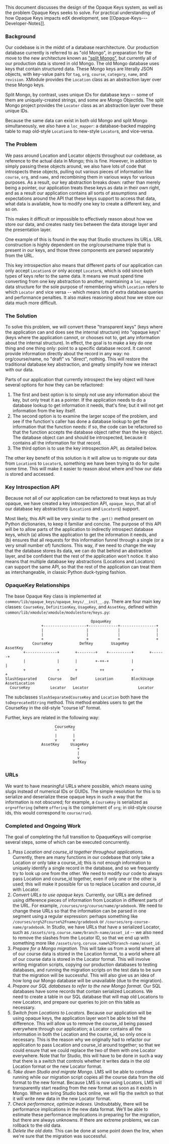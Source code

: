 This document discusses the design of the Opaque Keys system, as well as the problem Opaque Keys seeks to solve. For practical understanding of how Opaque Keys impacts edX development, see [[Opaque-Keys---Developer-Notes]].

### Background

Our codebase is in the midst of a database rearchitecture. Our production database currently is referred to as "old Mongo", in preparation for the move to the new architecture known as ["split Mongo"](https://github.com/edx/edx-platform/wiki/Split:-the-versioning,-structure-saving-DAO), but currently all of our production data is stored in old Mongo. The old Mongo database uses keys that contain structured data. These Mongo keys are literally JSON objects, with key-value pairs for `tag`, `org`, `course`, `category`, `name`, and `revision`. XModule provides the `Location` class as an abstraction layer over these Mongo keys. 

Split Mongo, by contrast, uses unique IDs for database keys -- some of them are uniquely-created strings, and some are Mongo ObjectIds. The split Mongo project provides the `Locator` class as an abstraction layer over these unique IDs.

Because the same data can exist in both old Mongo and split Mongo simultaneously, we also have a `loc_mapper`: a database-backed mapping table to map old-style `Location`s to new-style `Locator`s, and vice-versa.

### The Problem

We pass around Location and Locator objects throughout our codebase, as reference to the actual data in Mongo; this is fine. However, in addition to simply passing these objects around, we also have lots of code that introspects these objects, pulling out various pieces of information like `course`, `org`, and `name`, and recombining them in various ways for various purposes. As a result, our key abstraction breaks down: rather than merely being a pointer, our application treats these keys as data in their own right, and as a result our application contains all sorts of assumptions and expectations around the API that these keys support to access that data, what data is available, how to modify one key to create a different key, and so on.

This makes it difficult or impossible to effectively reason about how we store our data, and creates nasty ties between the data storage layer and the presentation layer.

One example of this is found in the way that Studio structures its URLs. URL construction is highly dependent on the org/course/name triple that is present in our keys, and those three components are parsed separately from the URL.

This key introspection also means that different parts of our application can only accept `Location`s or only accept `Locator`s, which is odd since both types of keys refer to the same data. It means we must spend time converting from one key abstraction to another, maintaining a `loc_mapper` data structure for the sole purpose of remembering which `Location` refers to which `Locator` and vice versa -- which means lots of extra database queries and performance penalties. It also makes reasoning about how we store our data much more difficult.

### The Solution

To solve this problem, we will convert these "transparent keys" (keys where the application can and does see the internal structure) into "opaque keys" (keys where the application cannot, or chooses not to, get any information about the internal structure). In effect, the goal is to make a key do one thing and one thing only: point to a specific database record. It cannot provide information directly about the record in any way: no org/course/name, no "draft" vs "direct", nothing. This will restore the traditional database key abstraction, and greatly simplify how we interact with our data.

Parts of our application that currently introspect the key object will have several options for how they can be refactored:

1. The first and best option is to simply not use any information about the key, but only treat it as a pointer. If the application needs to do a database lookup to get information it needs, that's fine; but it will not get information from the key itself.
2. The second option is to examine the larger scope of the problem, and see if the function's caller has done a database lookup to get the information that the function needs: if so, the code can be refactored so that the function accepts the database object rather than the key object. The database object can and should be introspected, because it contains all the information for that record.
3. The third option is to use the key introspection API, as detailed below.

The other key benefit of this solution is it will allow us to migrate our data from `Location`s to `Locator`s, something we have been trying to do for quite some time. This will make it easier to reason about where and how our data is stored and accessed.

### Key Introspection API

Because not all of our application can be refactored to treat keys as truly opaque, we have created a key introspection API, `opaque_keys`, that all of our database key abstractions (`Location`s and `Locator`s) support.

Most likely, this API will be very similar to the `.get()` method present on Python dictionaries, to keep it familiar and concise. The purpose of this API will be to allow parts of the application to indirectly introspect database keys, which (a) allows the application to get the information it needs, and (b) ensures that all requests for this information funnel through a single (or a very small number of) functions. This way, if we need to change the way that the database stores its data, we can do that behind an abstraction layer, and be confident that the rest of the application won't notice. It also means that multiple database key abstractions (Locations and Locators) can support the same API, so that the rest of the application can treat them as interchangeable, in classic Python duck-typing fashion.

### OpaqueKey Relationships

The base Opaque Key class is implemented at `common/lib/opaque_keys/opaque_keys/__init__.py`. There are four main key classes: `CourseKey`, `DefinitionKey`, `UsageKey`, and `AssetKey`, defined within `common/lib/xmodule/xmodule/modulestore/keys.py`:

                                          OpaqueKey                                         
                    +-------------------+-------------+----------------+                    
                    |                   |             |                |                    
                    |                   |             |                |                    
                    +                   +             +                +                    
                CourseKey            DefKey        UsageKey         AssetKey                
            +--------------+       +--------+    +----------+       +------+                
            |              |       |        +-++-+          |              |                
            +              +       +          ++            +              +                
    SlashSeparated     Course    Def        Location        BlockUsage     AssetLocation    
      CourseKey         Locator   Locator                      Locator                      
                                                                                        
                                                                                        

The subclasses `SlashSeparatedCourseKey` and `Location` both have the `toDeprecatedString` method. This method enables users to get the CourseKey in the old-style "course id" format.

Further, keys are related in the following way:
                                                                                        
                          CourseKey                                                     
                          ^       ^                                                     
                          |       |                                                     
                          v       v                                                     
                    AssetKey     UsageKey                                               
                                    +                                                   
                                    |                                                   
                                    v                                                   
                                  DefKey


### URLs

We want to have meaningful URLs where possible, which means using slugs instead of numerical IDs or GUIDs. The simple resolution for this is to serialize and deserialize these opaque keys in such a way that the information is not obscured; for example, a `CourseKey` is serialized as `org+offering` (where `offering` is the complement of `org`; in old-style course ids, this would correspond to `course/run`).


### Completed and Ongoing Work

The goal of completing the full transition to OpaqueKeys will comprise several steps, some of which can be executed concurrently.

1. *Pass Location and course_id together throughout applications.* Currently, there are many functions in our codebase that only take a Location or only take a course_id; this is not enough information to uniquely identify a single record in the database, and so we frequently try to look up one from the other. We need to modify our code to always pass Location and course_id together, even if only one or the other is used; this will make it possible for us to replace Location and course_id with Locator.
2. *Convert URLs to use opaque keys.* Currently, our URLs are defined using difference pieces of information from Location in different parts of the URL. For example, `/courses/org/course/name/gradebook`. We need to change these URLs so that the information can be parsed in one segment using a regular expression: perhaps something like `/courses/org%2Fcourse%2Fname/gradebook` or `/courses/org-course-name/gradebook`. In Studio, we have URLs that have a serialized Locator, such as `/assets/org.course.name/branch-name/asset_id` -- we also need to remove the slashes from the Locator ID, so that we end up with something more like `/assets/org.coruse.name%2Fbranch-name/asset_id`.
3. *Prepare for a Mongo migration.* This will take us from a world where all of our course data is stored in the Location format, to a world where all of our course data is stored in the Locator format. This will involve writing migration scripts, copying our production databases to testing databases, and running the migration scripts on the test data to be sure that the migration will be successful. This will also give us an idea of how long our Mongo database will be unavailable (due to the migration).
4. *Prepare our SQL databases to refer to the new Mongo format.* Our SQL databases have some records that contain serialized Locations. We need to create a table in our SQL database that will map old Locations to new Locators, and prepare our queries to join on this table as necessary.
5. *Switch from Locations to Locators.* Because our application will be using opaque keys, the application layer won't be able to tell the difference. This will allow us to remove the course_id being passed everywhere through our application; a Locator contains all the information in both the Location and the course_id, so only once is necessary. This is the reason why we originally had to refactor our application to pass Location and course_id around together; so that we could ensure that we could replace the two of them with one Locator everywhere. Note that for Studio, this will have to be done in such a way that there is a switch that controls whether it writes data in the old Location format or the new Locator format.
6. *Take down Studio and migrate Mongo.* LMS will be able to continue running while our migration script copies all the course data from the old format to the new format. Because LMS is now using Locators, LMS will transparently start reading from the new format as soon as it exists in Mongo. When we bring Studio back online, we will flip the switch so that it will write new data in the new Locator format.
7. *Check performance, optimize indexes.* Undoubtably, there will be performance implications in the new data format. We'll be able to estimate these performance implications in preparing for the migration, but there are always unknowns. If there are extreme problems, we can rollback to the old data.
8. *Delete the old data.* This can be done at some point down the line, when we're sure that the migration was successful.
